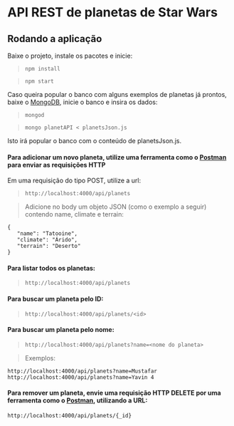 # API REST de planetas de Star Wars
## Rodando a aplicação


<p>Baixe o projeto, instale os pacotes e inicie: </p>

> `npm install`

> `npm start`

Caso queira popular o banco com alguns exemplos de planetas já prontos, baixe o [MongoDB](https://www.mongodb.com/try/download/community), inicie o banco e insira os dados:

> `mongod`

> `mongo planetAPI < planetsJson.js`
<p>Isto irá popular o banco com o conteúdo de planetsJson.js.</p>

#### Para adicionar um novo planeta, utilize uma ferramenta como o [Postman](https://www.postman.com/downloads/) para enviar as requisições HTTP
Em uma requisição do tipo POST, utilize a url:

> `http://localhost:4000/api/planets`

> Adicione no body um objeto JSON (como o exemplo a seguir) contendo name, climate e terrain:

```
{
   "name": "Tatooine",
   "climate": "Árido",
   "terrain": "Deserto"
}
```

#### Para listar todos os planetas:

> `http://localhost:4000/api/planets`

#### Para buscar um planeta pelo ID:

> `http://localhost:4000/api/planets/<id>`

#### Para buscar um planeta pelo nome:

> `http://localhost:4000/api/planets?name=<nome do planeta>`

> Exemplos:

```
http://localhost:4000/api/planets?name=Mustafar
http://localhost:4000/api/planets?name=Yavin 4
```

#### Para remover um planeta, envie uma requisição HTTP DELETE por uma ferramenta como o [Postman](https://www.postman.com/downloads/), utilizando a URL:
`http://localhost:4000/api/planets/{_id}`
                                                                                                                                                                                                                                                                                                                                                                                                                                                                                                                                                                                                                                                                     
